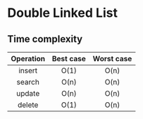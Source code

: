 # Double Linked List

## Time complexity
| Operation | Best case | Worst case |
| :---: | :---: | :---: |
| insert | O(1) | O(n) |
| search | O(n) | O(n) |
| update | O(n) | O(n) |
| delete | O(1) | O(n) |
